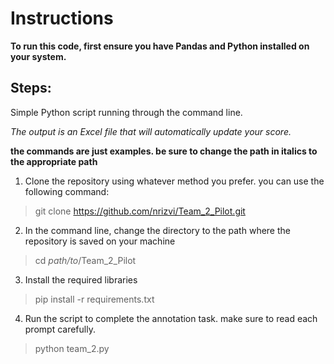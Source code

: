 # Instructions

**To run this code, first ensure you have Pandas and Python installed on your system.**

## Steps:
Simple Python script running through the command line. 

*The output is an Excel file that will automatically update your score.*

**the commands are just examples. be sure to change the path in italics to the appropriate path**

1. Clone the repository using whatever method you prefer. you can use the following command:
 > git clone https://github.com/nrizvi/Team_2_Pilot.git
2. In the command line, change the directory to the path where the repository is saved on your machine
  > cd *path/to*/Team_2_Pilot
3. Install the required libraries
  > pip install -r requirements.txt
4. Run the script to complete the annotation task. make sure to read each prompt carefully.
 > python team_2.py

